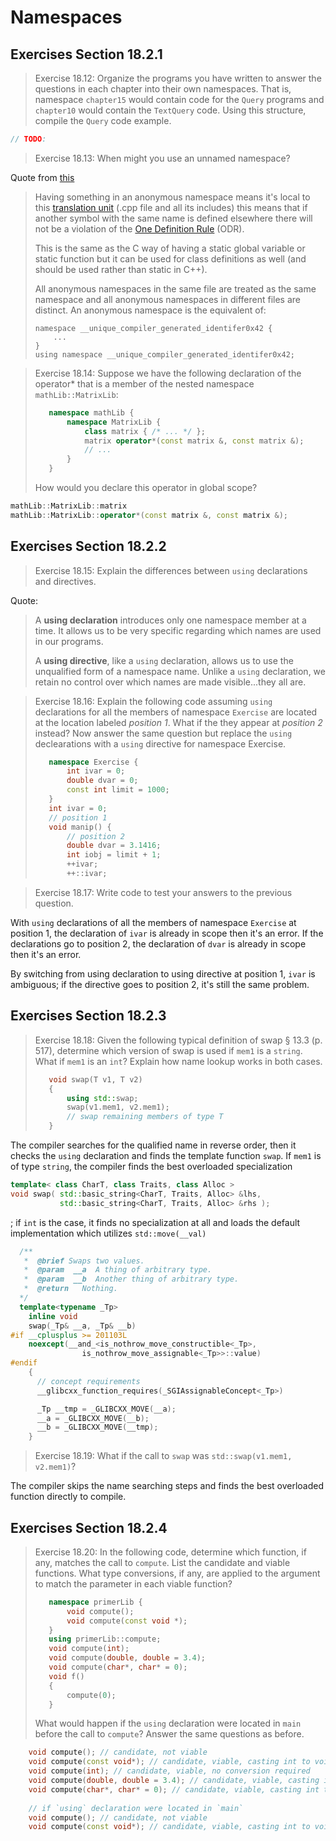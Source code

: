 Namespaces
==========
Exercises Section 18.2.1
------------------------

>Exercise 18.12: Organize the programs you have written to answer the questions in each chapter into their own namespaces. That is, namespace `chapter15` would contain code for the `Query` programs and `chapter10` would contain the `TextQuery` code. Using this structure, compile the `Query` code example.

```cpp
// TODO:
```
>Exercise 18.13: When might you use an unnamed namespace?

Quote from [this](https://stackoverflow.com/a/357427/1937578)

>Having something in an anonymous namespace means it's local to this [translation unit](https://en.wikipedia.org/wiki/Translation_unit_(programming)) (.cpp file and all its includes) this means that if another symbol with the same name is defined elsewhere there will not be a violation of the [One Definition Rule](http://en.wikipedia.org/wiki/One_Definition_Rule) (ODR).
>
>This is the same as the C way of having a static global variable or static function but it can be used for class definitions as well (and should be used rather than static in C++).
>
>All anonymous namespaces in the same file are treated as the same namespace and all anonymous namespaces in different files are distinct. An anonymous namespace is the equivalent of:
>```
>namespace __unique_compiler_generated_identifer0x42 {
>     ...
>}
>using namespace __unique_compiler_generated_identifer0x42;
>```

>Exercise 18.14: Suppose we have the following declaration of the operator* that is a member of the nested namespace `mathLib::MatrixLib`:
>```cpp
>    namespace mathLib {
>        namespace MatrixLib {
>            class matrix { /* ... */ };
>            matrix operator*(const matrix &, const matrix &);
>            // ...
>        }
>    }
>```
>How would you declare this operator in global scope?
```cpp
mathLib::MatrixLib::matrix 
mathLib::MatrixLib::operator*(const matrix &, const matrix &);
```

Exercises Section 18.2.2
------------------------
>Exercise 18.15: Explain the differences between `using` declarations and directives.

Quote:

>A **using declaration** introduces only one namespace member at a time. It allows us to be very specific regarding which names are used in our programs.
>
>A **using directive**, like a `using` declaration, allows us to use the unqualified form of a namespace name. Unlike a `using` declaration, we retain no control over which names are made visible...they all are.

>Exercise 18.16: Explain the following code assuming `using` declarations for all the members of namespace `Exercise` are located at the location labeled *position 1*. What if the they appear at *position 2* instead? Now answer the same question but replace the `using` declearations with a `using` directive for namespace Exercise.
>```cpp
>    namespace Exercise {
>        int ivar = 0;
>        double dvar = 0;
>        const int limit = 1000;
>    }
>    int ivar = 0;
>    // position 1
>    void manip() {
>        // position 2
>        double dvar = 3.1416;
>        int iobj = limit + 1;
>        ++ivar;
>        ++::ivar;
>```

>Exercise 18.17: Write code to test your answers to the previous question.

With `using` declarations of all the members of namespace `Exercise` at position 1, the declaration of `ivar` is already in scope then it's an error. If the declarations go to position 2, the declaration of `dvar` is already in scope then it's an error.

By switching from using declaration to using directive at position 1, `ivar` is ambiguous; if the directive goes to position 2, it's still the same problem.

Exercises Section 18.2.3
------------------------
>Exercise 18.18: Given the following typical definition of swap § 13.3 (p. 517), determine which version of swap is used if `mem1` is a `string`. What if `mem1` is an `int`? Explain how name lookup works in both cases.
>```cpp
>    void swap(T v1, T v2)
>    {
>        using std::swap;
>        swap(v1.mem1, v2.mem1);
>        // swap remaining members of type T
>    }
>```
The compiler searches for the qualified name in reverse order, then it checks the `using` declaration and finds the template function `swap`. If `mem1` is of type `string`, the compiler finds the best overloaded specialization
```cpp
template< class CharT, class Traits, class Alloc >
void swap( std::basic_string<CharT, Traits, Alloc> &lhs,
           std::basic_string<CharT, Traits, Alloc> &rhs );
```
; if `int` is the case, it finds no specialization at all and loads the default implementation which utilizes `std::move(__val)`
```cpp
  /**
   *  @brief Swaps two values.
   *  @param  __a  A thing of arbitrary type.
   *  @param  __b  Another thing of arbitrary type.
   *  @return   Nothing.
  */
  template<typename _Tp>
    inline void
    swap(_Tp& __a, _Tp& __b)
#if __cplusplus >= 201103L
    noexcept(__and_<is_nothrow_move_constructible<_Tp>,
	            is_nothrow_move_assignable<_Tp>>::value)
#endif
    {
      // concept requirements
      __glibcxx_function_requires(_SGIAssignableConcept<_Tp>)

      _Tp __tmp = _GLIBCXX_MOVE(__a);
      __a = _GLIBCXX_MOVE(__b);
      __b = _GLIBCXX_MOVE(__tmp);
    }
```

>Exercise 18.19: What if the call to `swap` was `std::swap(v1.mem1, v2.mem1)`?

The compiler skips the name searching steps and finds the best overloaded function directly to compile.

Exercises Section 18.2.4
------------------------
>Exercise 18.20: In the following code, determine which function, if any, matches the call to `compute`. List the candidate and viable functions. What type conversions, if any, are applied to the argument to match the parameter in each viable function?
>```cpp
>	 namespace primerLib {
>		 void compute();
>		 void compute(const void *);
>	 }
>	 using primerLib::compute;
>	 void compute(int);
>	 void compute(double, double = 3.4);
>	 void compute(char*, char* = 0);
>	 void f()
>	 {
>		 compute(0);
>	 }
>```
>What would happen if the `using` declaration were located in `main` before the call to `compute`? Answer the same questions as before.
```cpp
	void compute(); // candidate, not viable
	void compute(const void*); // candidate, viable, casting int to void*, const is ignored
	void compute(int); // candidate, viable, no conversion required
	void compute(double, double = 3.4); // candidate, viable, casting int to double
	void compute(char*, char* = 0); // candidate, viable, casting int to char*
	
	// if `using` declaration were located in `main`
	void compute(); // candidate, not viable
	void compute(const void*); // candidate, viable, casting int to void*, const is ignored
```
